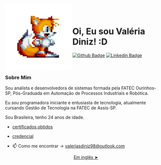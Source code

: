 <p>
    <img src="./github/tails.gif" width="220px" align="left"> 
    <br></br>
    
  # Oi, Eu sou Valéria Diniz! :D
  
  [![Github Badge](https://img.shields.io/badge/-Github-000?style=flat-square&logo=Github&logoColor=white&link=https://github.com/valeriadiniz)](https://github.com/valeriadiniz)
  [![Linkedin Badge](https://img.shields.io/badge/-LinkedIn-blue?style=flat-square&logo=Linkedin&logoColor=white&link=https://www.linkedin.com/in/val%C3%A9ria-diniz-3a24741a4/)](https://www.linkedin.com/in/val%C3%A9ria-d-3a24741a4/?profileId=ACoAAC_ERCoB_3TNS7P9E07e6BzOYuR1B1gZtTc) 
  
  <br>
  
  ### Sobre Mim
  Sou analista e desenvolvedora de sistemas formada pela FATEC Ourinhos-SP, Pós-Graduada em Automação de Processos Industriais e Robótica.
  
  Eu sou programadora iniciante e entusiasta de tecnologia, atualmente cursando Gestão de Tecnologia na FATEC de Assis-SP. 
  
  Sou Brasileira, tenho 24 anos de idade. 
  
  - [certificados obtidos](https://drive.google.com/drive/folders/1aaLcMPEGfS-cl6MgauJlntreBsLSG1Nx) 
  - [credencial](https://www.credly.com/users/valeria-diniz/badges) 
  
  - 📫 Como me encontrar -> valeriasdiniz98@outlook.com
  
     
    <p align="center"><a href="./README.md">Em inglês ➤</a></p>
  
     
  
  </p>

 
 





<!--
**valeriadiniz/valeriadiniz** is a ✨ _special_ ✨ repository because its `README.md` (this file) appears on your GitHub profile.

Here are some ideas to get you started:

- 🔭 I’m currently working on ...
- 🌱 I’m currently learning ...
- 👯 I’m looking to collaborate on ...
- 🤔 I’m looking for help with ...
- 💬 Ask me about ...
- 📫 How to reach me: ...
- 😄 Pronouns: ...
- ⚡ Fun fact: ...
-->
